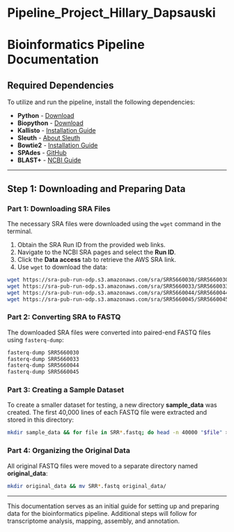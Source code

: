# Pipeline_Project_Hillary_Dapsauski
# Bioinformatics Pipeline Documentation

## Required Dependencies

To utilize and run the pipeline, install the following dependencies:

- **Python** - [Download](https://www.python.org/downloads/)
- **Biopython** - [Download](https://biopython.org/wiki/Download)
- **Kallisto** - [Installation Guide](https://github.com/pachterlab/kallisto/blob/master/INSTALL.md)
- **Sleuth** - [About Sleuth](https://pachterlab.github.io/sleuth/about)
- **Bowtie2** - [Installation Guide](https://www.metagenomics.wiki/tools/bowtie2/install)
- **SPAdes** - [GitHub](https://github.com/ablab/spades)
- **BLAST+** - [NCBI Guide](https://www.ncbi.nlm.nih.gov/books/NBK569861/)

---

## Step 1: Downloading and Preparing Data

### Part 1: Downloading SRA Files

The necessary SRA files were downloaded using the `wget` command in the terminal.

1. Obtain the SRA Run ID from the provided web links.
2. Navigate to the NCBI SRA pages and select the **Run ID**.
3. Click the **Data access** tab to retrieve the AWS SRA link.
4. Use `wget` to download the data:

```bash
wget https://sra-pub-run-odp.s3.amazonaws.com/sra/SRR5660030/SRR5660030
wget https://sra-pub-run-odp.s3.amazonaws.com/sra/SRR5660033/SRR5660033
wget https://sra-pub-run-odp.s3.amazonaws.com/sra/SRR5660044/SRR5660044
wget https://sra-pub-run-odp.s3.amazonaws.com/sra/SRR5660045/SRR5660045
```

### Part 2: Converting SRA to FASTQ

The downloaded SRA files were converted into paired-end FASTQ files using `fasterq-dump`:

```bash
fasterq-dump SRR5660030
fasterq-dump SRR5660033
fasterq-dump SRR5660044
fasterq-dump SRR5660045
```

### Part 3: Creating a Sample Dataset

To create a smaller dataset for testing, a new directory **sample_data** was created. The first 40,000 lines of each FASTQ file were extracted and stored in this directory:

```bash
mkdir sample_data && for file in SRR*.fastq; do head -n 40000 "$file" > "sample_data/$file" & done; wait
```

### Part 4: Organizing the Original Data

All original FASTQ files were moved to a separate directory named **original_data**:

```bash
mkdir original_data && mv SRR*.fastq original_data/
```

---

This documentation serves as an initial guide for setting up and preparing data for the bioinformatics pipeline. Additional steps will follow for transcriptome analysis, mapping, assembly, and annotation.

